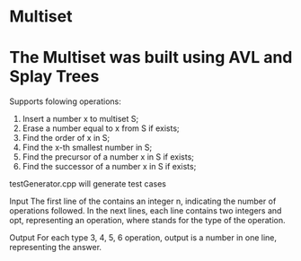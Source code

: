 # Multiset 

# The Multiset was built using AVL and Splay Trees
Supports folowing operations:

1. Insert a number x to multiset S;
2. Erase a number equal to x from S if exists;
3. Find the order of x in S;
4. Find the x-th smallest number in S;
5. Find the precursor of a number x in S if exists;
6. Find the successor of a number x in S if exists;

testGenerator.cpp will generate test cases

Input
The first line of the contains an integer n, indicating the number of operations followed.
In the next lines, each line contains two integers and opt, representing an operation, where
stands for the type of the operation.

Output
For each type 3, 4, 5, 6 operation, output is a number in one line, representing the answer.



